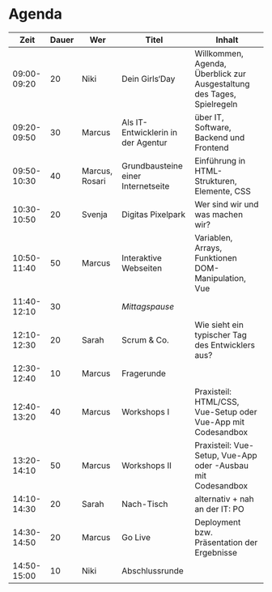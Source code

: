 # Agenda

| Zeit        |  Dauer | Wer      | Titel      | Inhalt      |
|-------------|--------|----------|------------|-------------|
| 09:00-09:20 | 20 | Niki | Dein Girls‘Day | Willkommen, Agenda, Überblick zur Ausgestaltung des Tages, Spielregeln |
| 09:20-09:50 | 30 | Marcus | Als IT-Entwicklerin in der Agentur | über IT, Software, Backend und Frontend |
| 09:50-10:30 | 40 | Marcus, Rosari | Grundbausteine einer Internetseite | Einführung in HTML-Strukturen, Elemente, CSS |
| 10:30-10:50 | 20 | Svenja | Digitas Pixelpark | Wer sind wir und was machen wir? |
| 10:50-11:40 | 50 | Marcus | Interaktive Webseiten | Variablen, Arrays, Funktionen DOM-Manipulation, Vue |
| 11:40-12:10 | 30 | | *Mittagspause* | |
| 12:10-12:30 | 20 | Sarah | Scrum & Co. | Wie sieht ein typischer Tag des Entwicklers aus? |
| 12:30-12:40 | 10 | Marcus | Fragerunde |
| 12:40-13:20 | 40 | Marcus | Workshops I | Praxisteil: HTML/CSS, Vue-Setup oder Vue-App  mit Codesandbox |
| 13:20-14:10 | 50 | Marcus | Workshops II | Praxisteil: Vue-Setup, Vue-App oder -Ausbau  mit Codesandbox |
| 14:10-14:30 | 20 | Sarah | Nach-Tisch | alternativ + nah an der IT: PO |
| 14:30-14:50 | 20 | Marcus | Go Live | Deployment bzw. Präsentation der Ergebnisse |
| 14:50-15:00 | 10 | Niki | Abschlussrunde | |
